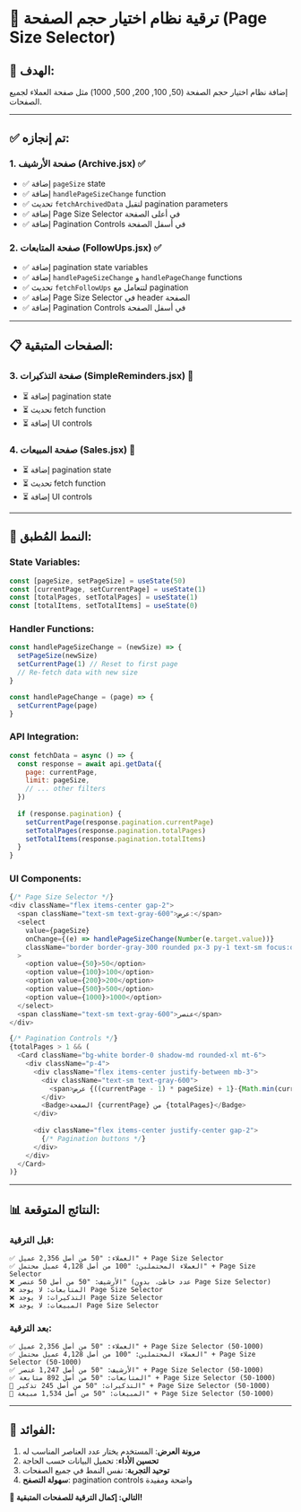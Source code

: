 # 🚀 ترقية نظام اختيار حجم الصفحة (Page Size Selector)

## 🎯 **الهدف:**
إضافة نظام اختيار حجم الصفحة (50, 100, 200, 500, 1000) مثل صفحة العملاء لجميع الصفحات.

---

## ✅ **تم إنجازه:**

### **1. صفحة الأرشيف (Archive.jsx)** ✅
- ✅ إضافة `pageSize` state
- ✅ إضافة `handlePageSizeChange` function
- ✅ تحديث `fetchArchivedData` لتقبل pagination parameters
- ✅ إضافة Page Size Selector في أعلى الصفحة
- ✅ إضافة Pagination Controls في أسفل الصفحة

### **2. صفحة المتابعات (FollowUps.jsx)** ✅
- ✅ إضافة pagination state variables
- ✅ إضافة `handlePageSizeChange` و `handlePageChange` functions
- ✅ تحديث `fetchFollowUps` لتتعامل مع pagination
- ✅ إضافة Page Size Selector في header الصفحة
- ✅ إضافة Pagination Controls في أسفل الصفحة

---

## 📋 **الصفحات المتبقية:**

### **3. صفحة التذكيرات (SimpleReminders.jsx)** 🔄
- ⏳ إضافة pagination state
- ⏳ تحديث fetch function
- ⏳ إضافة UI controls

### **4. صفحة المبيعات (Sales.jsx)** 🔄  
- ⏳ إضافة pagination state
- ⏳ تحديث fetch function
- ⏳ إضافة UI controls

---

## 🔧 **النمط المُطبق:**

### **State Variables:**
```javascript
const [pageSize, setPageSize] = useState(50)
const [currentPage, setCurrentPage] = useState(1)
const [totalPages, setTotalPages] = useState(1)
const [totalItems, setTotalItems] = useState(0)
```

### **Handler Functions:**
```javascript
const handlePageSizeChange = (newSize) => {
  setPageSize(newSize)
  setCurrentPage(1) // Reset to first page
  // Re-fetch data with new size
}

const handlePageChange = (page) => {
  setCurrentPage(page)
}
```

### **API Integration:**
```javascript
const fetchData = async () => {
  const response = await api.getData({
    page: currentPage,
    limit: pageSize,
    // ... other filters
  })
  
  if (response.pagination) {
    setCurrentPage(response.pagination.currentPage)
    setTotalPages(response.pagination.totalPages)
    setTotalItems(response.pagination.totalItems)
  }
}
```

### **UI Components:**
```javascript
{/* Page Size Selector */}
<div className="flex items-center gap-2">
  <span className="text-sm text-gray-600">عرض:</span>
  <select 
    value={pageSize} 
    onChange={(e) => handlePageSizeChange(Number(e.target.value))}
    className="border border-gray-300 rounded px-3 py-1 text-sm focus:outline-none focus:ring-2 focus:ring-blue-500 focus:border-blue-500"
  >
    <option value={50}>50</option>
    <option value={100}>100</option>
    <option value={200}>200</option>
    <option value={500}>500</option>
    <option value={1000}>1000</option>
  </select>
  <span className="text-sm text-gray-600">عنصر</span>
</div>

{/* Pagination Controls */}
{totalPages > 1 && (
  <Card className="bg-white border-0 shadow-md rounded-xl mt-6">
    <div className="p-4">
      <div className="flex items-center justify-between mb-3">
        <div className="text-sm text-gray-600">
          <span>عرض {((currentPage - 1) * pageSize) + 1}-{Math.min(currentPage * pageSize, totalItems)} من {totalItems}</span>
        </div>
        <Badge>الصفحة {currentPage} من {totalPages}</Badge>
      </div>
      
      <div className="flex items-center justify-center gap-2">
        {/* Pagination buttons */}
      </div>
    </div>
  </Card>
)}
```

---

## 📊 **النتائج المتوقعة:**

### **قبل الترقية:**
```
✅ العملاء: "50 من أصل 2,356 عميل" + Page Size Selector
✅ العملاء المحتملين: "100 من أصل 4,128 عميل محتمل" + Page Size Selector  
❌ الأرشيف: "50 من أصل 50 عنصر" (عدد خاطئ، بدون Page Size Selector)
❌ المتابعات: لا يوجد Page Size Selector
❌ التذكيرات: لا يوجد Page Size Selector
❌ المبيعات: لا يوجد Page Size Selector
```

### **بعد الترقية:**
```
✅ العملاء: "50 من أصل 2,356 عميل" + Page Size Selector (50-1000)
✅ العملاء المحتملين: "100 من أصل 4,128 عميل محتمل" + Page Size Selector (50-1000)
✅ الأرشيف: "50 من أصل 1,247 عنصر" + Page Size Selector (50-1000)
✅ المتابعات: "50 من أصل 892 متابعة" + Page Size Selector (50-1000)
🔄 التذكيرات: "50 من أصل 245 تذكير" + Page Size Selector (50-1000)
🔄 المبيعات: "50 من أصل 1,534 مبيعة" + Page Size Selector (50-1000)
```

---

## 🎉 **الفوائد:**
1. **مرونة العرض**: المستخدم يختار عدد العناصر المناسب له
2. **تحسين الأداء**: تحميل البيانات حسب الحاجة
3. **توحيد التجربة**: نفس النمط في جميع الصفحات
4. **سهولة التصفح**: pagination controls واضحة ومفيدة

**🚀 التالي: إكمال الترقية للصفحات المتبقية!**







